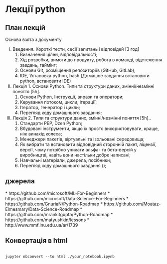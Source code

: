 <h1> Лекції python </h1>

<h2> План лекцій</h2>

Основа взята з <a src="https://docs.google.com/document/d/1SgVPHOoGtm_hdNZP5YL_zCDlT11F-SY0_fnqGdfj2-U/edit">документу</a>

<ul>
  <li type="I">Введення. Короткі тести, сесії запитань і відповідей [3 год]
    <ol>
      <li type="1">Визначення цілей, відповідальності;</li>
      <li type="1">Хід розробки, вимоги до продукту, робота в команді, відстеження завдань, таймінг;</li>
      <li type="1">Основи Git, розміщення репозиторіїв (GitHub, GitLab);</li>
      <li type="1">IDE, Установка python, bash (Домашне завдання встановити python, встановити IDE)</li>
    </ol>
  </li>

  <li type="I">Лекція 1. Основи Python. Типи та структури даних, змінні/незмінні поняття [5h].
    <ol>
      <li type="1">Основи Python, Інструкції, вирази та оператори;</li>
      <li type="1">Керування потоком, цикли, ітерації;</li>
      <li type="1">Ітератор, генератор і цикли;</li>
      <li type="1">Перегляд коду домашнього завдання;</li>
    </ol>
  </li>


  <li type="I">Лекція 2. Типи та структури даних, змінні/незмінні поняття [5h]..
    <ol>
      <li type="1">Cтандарти PEP, Dzen Python;</li>
      <li type="1">Вбудовані інструменти, якщо їх просто використовувати, краще, ніж винахід колеса;</li>
      <li type="1">Менеджери пакетів, віртуальні та ізольовані середовища;</li>
      <li type="1">Як вибрати та встановити відповідний сторонній пакет, ліцензії, версії, чому потрібно уникати альфа- та бета-версій у виробництві, навіть вони настільки добре написані;</li>
      <li type="1">Навчальні матеріали, джерела, посібники;</li>
      <li type="1">Перегляд коду домашнього завдання ();</li>
    </ol>
  </li>
    

  
</ul>


<h2>джерела</h2>
* https://github.com/microsoft/ML-For-Beginners
* https://github.com/microsoft/Data-Science-For-Beginners
* https://github.com/GnuriaN/Python-Roadmap
* https://github.com/Moataz-Elmesmary/Data-Science-Roadmap
* https://github.com/mrankitgupta/Python-Roadmap
* https://github.com/matyushkin/lessons
* http://www.mmf.lnu.edu.ua/ar/1739



<h2> Конвертація в html </h2>

<code>
jupyter nbconvert --to html ./your_notebook.ipynb
</code>